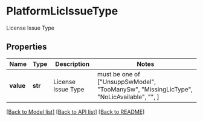# PlatformLicIssueType

License Issue Type

## Properties
Name | Type | Description | Notes
------------ | ------------- | ------------- | -------------
**value** | **str** | License Issue Type |  must be one of ["UnsuppSwModel", "TooManySw", "MissingLicType", "NoLicAvailable", "", ]

[[Back to Model list]](../README.md#documentation-for-models) [[Back to API list]](../README.md#documentation-for-api-endpoints) [[Back to README]](../README.md)


